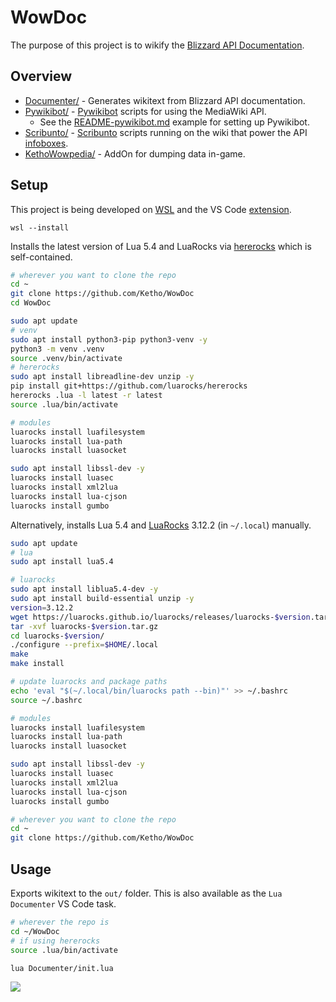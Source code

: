 # WowDoc
The purpose of this project is to wikify the [Blizzard API Documentation](https://github.com/Gethe/wow-ui-source/tree/live/Interface/AddOns/Blizzard_APIDocumentationGenerated).

## Overview
* [Documenter/](https://github.com/Ketho/WowDoc/tree/master/Documenter) - Generates wikitext from Blizzard API documentation.
* [Pywikibot/](https://github.com/Ketho/WowDoc/tree/master/Pywikibot) - [Pywikibot](https://pypi.org/project/pywikibot/) scripts for using the MediaWiki API.
    - See the [README-pywikibot.md](README-pywikibot.md) example for setting up Pywikibot.
* [Scribunto/](https://github.com/Ketho/WowDoc/tree/master/Scribunto) - [Scribunto](https://help.fandom.com/wiki/Extension:Scribunto) scripts running on the wiki that power the API [infoboxes](https://warcraft.wiki.gg/wiki/Module:API_info).
* [KethoWowpedia/](https://github.com/Ketho/WowDoc/tree/master/KethoWowpedia) - AddOn for dumping data in-game.
 
## Setup
This project is being developed on [WSL](https://learn.microsoft.com/en-us/windows/wsl/install) and the VS Code [extension](https://code.visualstudio.com/docs/remote/wsl).
```
wsl --install
```

Installs the latest version of Lua 5.4 and LuaRocks via [hererocks](https://github.com/luarocks/hererocks) which is self-contained.
```sh
# wherever you want to clone the repo
cd ~
git clone https://github.com/Ketho/WowDoc
cd WowDoc

sudo apt update
# venv
sudo apt install python3-pip python3-venv -y
python3 -m venv .venv
source .venv/bin/activate
# hererocks
sudo apt install libreadline-dev unzip -y
pip install git+https://github.com/luarocks/hererocks
hererocks .lua -l latest -r latest
source .lua/bin/activate

# modules
luarocks install luafilesystem
luarocks install lua-path
luarocks install luasocket

sudo apt install libssl-dev -y
luarocks install luasec
luarocks install xml2lua
luarocks install lua-cjson
luarocks install gumbo
```

Alternatively, installs Lua 5.4 and [LuaRocks](https://github.com/luarocks/luarocks/blob/main/docs/installation_instructions_for_unix.md) 3.12.2 (in `~/.local`) manually.
```sh
sudo apt update
# lua
sudo apt install lua5.4

# luarocks
sudo apt install liblua5.4-dev -y
sudo apt install build-essential unzip -y
version=3.12.2
wget https://luarocks.github.io/luarocks/releases/luarocks-$version.tar.gz
tar -xvf luarocks-$version.tar.gz
cd luarocks-$version/
./configure --prefix=$HOME/.local
make
make install

# update luarocks and package paths
echo 'eval "$(~/.local/bin/luarocks path --bin)"' >> ~/.bashrc
source ~/.bashrc

# modules
luarocks install luafilesystem
luarocks install lua-path
luarocks install luasocket

sudo apt install libssl-dev -y
luarocks install luasec
luarocks install xml2lua
luarocks install lua-cjson
luarocks install gumbo

# wherever you want to clone the repo
cd ~
git clone https://github.com/Ketho/WowDoc
```

## Usage
Exports wikitext to the `out/` folder. This is also available as the `Lua Documenter` VS Code task.
```sh
# wherever the repo is
cd ~/WowDoc
# if using hererocks
source .lua/bin/activate

lua Documenter/init.lua
```

![](https://i.imgur.com/MqdgasV.png)
